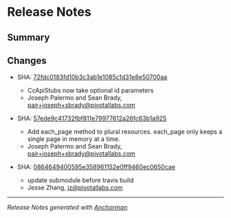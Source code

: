 # Release Notes

## Summary

## Changes

* SHA: [72fdc0183fd10b3c3ab1e1085c1d31e8e50700aa](git@github.com:cloudfoundry/cfoundry/commit/72fdc0183fd10b3c3ab1e1085c1d31e8e50700aa)
    * CcApiStubs now take optional id parameters
    * Joseph Palermo and Sean Brady, pair+joseph+sbrady@pivotallabs.com


* SHA: [57ede9c41732fbf811e79977612a26fc63b1a925](git@github.com:cloudfoundry/cfoundry/commit/57ede9c41732fbf811e79977612a26fc63b1a925)
    * Add each_page method to plural resources. each_page only keeps a single page in memory at a time.
    * Joseph Palermo and Sean Brady, pair+joseph+sbrady@pivotallabs.com


* SHA: [0864649400595e358961152e0ff9460ec0650cae](git@github.com:cloudfoundry/cfoundry/commit/0864649400595e358961152e0ff9460ec0650cae)
    * update submodule before travis build
    * Jesse Zhang, jz@pivotallabs.com


------

_Release Notes generated with [Anchorman](http://github.com/infews/anchorman)_